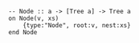 ```applescript
-- Node :: a -> [Tree a] -> Tree a
on Node(v, xs)
    {type:"Node", root:v, nest:xs}
end Node
```